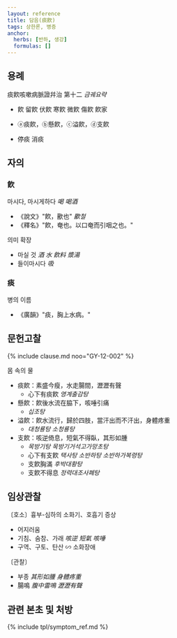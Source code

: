 ```yaml
---
layout: reference
title: 담음(痰飮)
tags: 상한론, 병증
anchor:
  herbs: [반하, 생강]
  formulas: []
---
```



## 용례

痰飮咳嗽病脈證幷治 第十二 _금궤요략_

* 飮 留飮 伏飮 寒飮 微飮 傷飮 飮家
* ⓐ痰飮，ⓑ懸飮，ⓒ溢飮，ⓓ支飮

* 停痰 消痰

## 자의

### 飮

마시다, 마시게하다 _喝_ _喝酒_
* 《說文》"飮，歠也" _歠철_
* 《釋名》"飮，奄也。以口奄而引咽之也。"

의미 확장
* 마실 것 _酒_ _水_ _飮料_ _漿湯_
* 들이마시다 _吸_

### 痰

병의 이름
* 《廣韻》"痰，胸上水病。"

## 문헌고찰

{% include clause.md noo="GY-12-002" %}

몸 속의 물
* 痰飮：素盛今瘦，水走腸間，瀝瀝有聲
  - 心下有痰飮 _영계출감탕_
* 懸飮：飮後水流在脇下，咳唾引痛
  - _십조탕_
* 溢飮：飮水流行，歸於四肢，當汗出而不汗出，身體疼重
  - _대청룡탕_ _소청룡탕_
* 支飮：咳逆倚息，短氣不得臥，其形如腫
  - _목방기탕_ _목방기거석고가망초탕_
  - 心下有支飮 _택사탕_ _소반하탕_ _소반하가복령탕_
  - 支飮胸滿 _후박대황탕_
  - 支飮不得息 _정력대조사폐탕_

## 임상관찰

〔호소〕흉부-심하의 소화기、호흡기 증상
* 어지러움
* 기침、숨참、가래 _咳逆_ _短氣_ _咳唾_
* 구역、구토、탄산 ∽ 소화장애

〔관찰〕
* 부종 _其形如腫_ _身體疼重_
* 腸鳴 _腹中雷鳴_ _瀝瀝有聲_

## 관련 본초 및 처방


{% include tpl/symptom_ref.md %}
